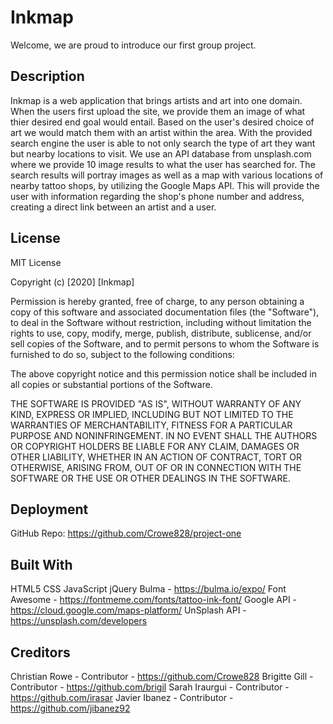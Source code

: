 # Inkmap

Welcome, we are proud to introduce our first group project. 

## Description

Inkmap is a web application that brings artists and art into one domain. When the users first upload the site, we provide them an image of what thier desired end goal would entail. Based on the user's desired choice of art we would match them with an artist within the area. With the provided search engine the user is able to not only search the type of art they want but nearby locations to visit. We use an API database from unsplash.com where we provide 10 image results to what the user has searched for. The search results will portray images as well as a map with various locations of nearby tattoo shops, by utilizing the Google Maps API. This will provide the user with information regarding the shop's phone number and address, creating a direct link between an artist and a user.

## License

MIT License

Copyright (c) [2020] [Inkmap]

Permission is hereby granted, free of charge, to any person obtaining a copy
of this software and associated documentation files (the "Software"), to deal
in the Software without restriction, including without limitation the rights
to use, copy, modify, merge, publish, distribute, sublicense, and/or sell
copies of the Software, and to permit persons to whom the Software is
furnished to do so, subject to the following conditions:

The above copyright notice and this permission notice shall be included in all
copies or substantial portions of the Software.

THE SOFTWARE IS PROVIDED "AS IS", WITHOUT WARRANTY OF ANY KIND, EXPRESS OR
IMPLIED, INCLUDING BUT NOT LIMITED TO THE WARRANTIES OF MERCHANTABILITY,
FITNESS FOR A PARTICULAR PURPOSE AND NONINFRINGEMENT. IN NO EVENT SHALL THE
AUTHORS OR COPYRIGHT HOLDERS BE LIABLE FOR ANY CLAIM, DAMAGES OR OTHER
LIABILITY, WHETHER IN AN ACTION OF CONTRACT, TORT OR OTHERWISE, ARISING FROM,
OUT OF OR IN CONNECTION WITH THE SOFTWARE OR THE USE OR OTHER DEALINGS IN THE
SOFTWARE.

## Deployment

GitHub Repo: https://github.com/Crowe828/project-one

## Built With

HTML5
CSS
JavaScript
jQuery
Bulma - https://bulma.io/expo/
Font Awesome - https://fontmeme.com/fonts/tattoo-ink-font/
Google API - https://cloud.google.com/maps-platform/
UnSplash API - https://unsplash.com/developers

## Creditors

Christian Rowe - Contributor - https://github.com/Crowe828
Brigitte Gill - Contributor - https://github.com/brigil
Sarah Iraurgui - Contributor - https://github.com/irasar
Javier Ibanez - Contributor - https://github.com/jibanez92
